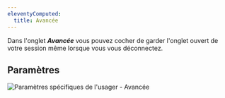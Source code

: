 ```yaml
---
eleventyComputed:
  title: Avancée
---
```

Dans l'onglet ***Avancée*** vous pouvez cocher de garder l'onglet ouvert de votre session même lorsque vous vous déconnectez. 

## Paramètres 

![Paramètres spécifiques de l'usager - Avancée](https://webdevolutions.azureedge.net/docs/fr/rdm/mac/clip4065.png) 

